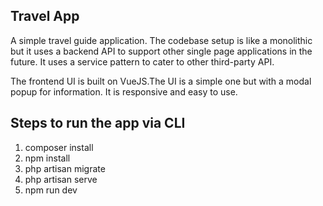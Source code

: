 ## Travel App

A simple travel guide application. The codebase setup is like a monolithic but it uses a backend API to support other single page applications in the future. It uses a service pattern to cater to other third-party API.

The frontend UI is built on VueJS.The UI is a simple one but with a modal popup for information.
It is responsive and easy to use.

## Steps to run the app via CLI

1. composer install
2. npm install
3. php artisan migrate
4. php artisan serve
5. npm run dev
